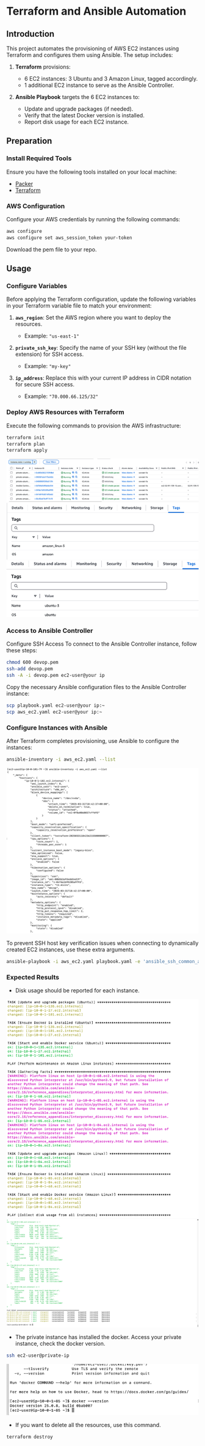 
# Terraform and Ansible Automation

## Introduction
This project automates the provisioning of AWS EC2 instances using Terraform and configures them using Ansible. The setup includes:

1. **Terraform** provisions:
   - 6 EC2 instances: 3 Ubuntu and 3 Amazon Linux, tagged accordingly.
   - 1 additional EC2 instance to serve as the Ansible Controller.

2. **Ansible Playbook** targets the 6 EC2 instances to:
   - Update and upgrade packages (if needed).
   - Verify that the latest Docker version is installed.
   - Report disk usage for each EC2 instance.

## Preparation
### Install Required Tools
Ensure you have the following tools installed on your local machine:
- [Packer](https://developer.hashicorp.com/packer/downloads)
- [Terraform](https://developer.hashicorp.com/terraform/downloads)

### AWS Configuration
Configure your AWS credentials by running the following commands:
```sh
aws configure
aws configure set aws_session_token your-token
```

Download the pem file to your repo.

## Usage
### Configure Variables
Before applying the Terraform configuration, update the following variables in your Terraform variable file to match your environment:

1. **`aws_region`**: Set the AWS region where you want to deploy the resources.
   - Example: `"us-east-1"`

2. **`private_ssh_key`**: Specify the name of your SSH key (without the file extension) for SSH access.
   - Example: `"my-key"`

3. **`ip_address`**: Replace this with your current IP address in CIDR notation for secure SSH access.
   - Example: `"70.000.66.125/32"`

### Deploy AWS Resources with Terraform
Execute the following commands to provision the AWS infrastructure:
```sh
terraform init
terraform plan
terraform apply
```
![](./pic/ec2.png)  
![](./pic/tag1.png)
![](./pic/tag2.png)


### Access to Ansible Controller
Configure SSH Access
To connect to the Ansible Controller instance, follow these steps:

```sh
chmod 600 devop.pem
ssh-add devop.pem
ssh -A -i devop.pem ec2-user@your ip
```

Copy the necessary Ansible configuration files to the Ansible Controller instance:
```sh
scp playbook.yaml ec2-user@your ip:~
scp aws_ec2.yaml ec2-user@your ip:~
```

### Configure Instances with Ansible
After Terraform completes provisioning, use Ansible to configure the instances:
```sh
ansible-inventory -i aws_ec2.yaml --list
```
![](./pic/inv.png) 

To prevent SSH host key verification issues when connecting to dynamically created EC2 instances, use these extra arguments.
```sh
ansible-playbook -i aws_ec2.yaml playbook.yaml -e 'ansible_ssh_common_args="-o StrictHostKeyChecking=no -o UserKnownHostsFile=/dev/null"'
```


### Expected Results
- Disk usage should be reported for each instance.

![](./pic/a1.png)  
![](./pic/a2.png)

- The private instance has installed the docker.
Access your private instance, check the docker version.
```sh
ssh ec2-user@private-ip
```
![](./pic/docker.png)

- If you want to delete all the resources, use this command.
```sh
terraform destroy
```

